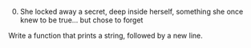 0. She locked away a secret, deep inside herself, something she once knew to be true... but chose to forget

Write a function that prints a string, followed by a new line.


